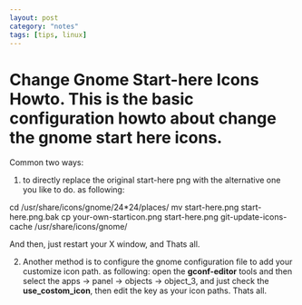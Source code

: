 ```yaml
---
layout: post
category: "notes"
tags: [tips, linux]
---
```


Change Gnome Start-here Icons Howto.
This is the basic configuration howto about change the gnome start here icons.
=================
Common two ways:

1. to directly replace the original start\-here png with the alternative one you like to do. as following:

cd /usr/share/icons/gnome/24\*24/places/
mv start\-here.png start\-here.png.bak
cp your\-own\-starticon.png start\-here.png
git\-update\-icons\-cache /usr/share/icons/gnome/

And then, just restart your X window, and Thats all.

2. Another method is to configure the gnome configuration file to add your customize icon path. as following:
open the **gconf\-editor** tools and then select the apps \-> panel \-> objects \-> object\_3, and just check the **use_costom\_icon**, then edit the key as your icon paths.  Thats all.
